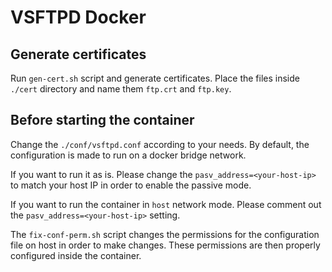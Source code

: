 # VSFTPD Docker

## Generate certificates

Run `gen-cert.sh` script and generate certificates. Place the files inside `./cert` directory and name them `ftp.crt` and `ftp.key`.

## Before starting the container

Change the `./conf/vsftpd.conf` according to your needs. By default, the configuration is made to run on a docker bridge network.

If you want to run it as is. Please change the `pasv_address=<your-host-ip>` to match your host IP in order to enable the passive mode.

If you want to run the container in `host` network mode. Please comment out the `pasv_address=<your-host-ip>` setting.

The `fix-conf-perm.sh` script changes the permissions for the configuration file on host in order to make changes. These permissions are then properly configured inside the container.
